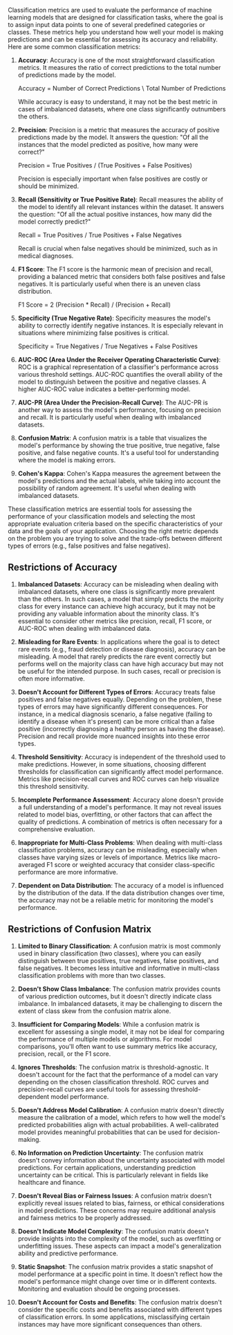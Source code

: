 Classification metrics are used to evaluate the performance of machine learning models that are designed for classification tasks, where the goal is to assign input data points to one of several predefined categories or classes. These metrics help you understand how well your model is making predictions and can be essential for assessing its accuracy and reliability. Here are some common classification metrics:

1. **Accuracy**: Accuracy is one of the most straightforward classification metrics. It measures the ratio of correct predictions to the total number of predictions made by the model. 

   Accuracy = Number of Correct Predictions \ Total Number of Predictions

   While accuracy is easy to understand, it may not be the best metric in cases of imbalanced datasets, where one class significantly outnumbers the others.

3. **Precision**: Precision is a metric that measures the accuracy of positive predictions made by the model. It answers the question: "Of all the instances that the model predicted as positive, how many were correct?"

   Precision = True Positives / (True Positives + False Positives)

   Precision is especially important when false positives are costly or should be minimized.

4. **Recall (Sensitivity or True Positive Rate)**: Recall measures the ability of the model to identify all relevant instances within the dataset. It answers the question: "Of all the actual positive instances, how many did the model correctly predict?"

   Recall = True Positives / True Positives + False Negatives

   Recall is crucial when false negatives should be minimized, such as in medical diagnoses.

5. **F1 Score**: The F1 score is the harmonic mean of precision and recall, providing a balanced metric that considers both false positives and false negatives. It is particularly useful when there is an uneven class distribution.

   F1 Score = 2 (Precision * Recall) / (Precision + Recall)
   
7. **Specificity (True Negative Rate)**: Specificity measures the model's ability to correctly identify negative instances. It is especially relevant in situations where minimizing false positives is critical.

   Specificity = True Negatives / True Negatives + False Positives

8. **AUC-ROC (Area Under the Receiver Operating Characteristic Curve)**: ROC is a graphical representation of a classifier's performance across various threshold settings. AUC-ROC quantifies the overall ability of the model to distinguish between the positive and negative classes. A higher AUC-ROC value indicates a better-performing model.

9. **AUC-PR (Area Under the Precision-Recall Curve)**: The AUC-PR is another way to assess the model's performance, focusing on precision and recall. It is particularly useful when dealing with imbalanced datasets.

10. **Confusion Matrix**: A confusion matrix is a table that visualizes the model's performance by showing the true positive, true negative, false positive, and false negative counts. It's a useful tool for understanding where the model is making errors.

11. **Cohen's Kappa**: Cohen's Kappa measures the agreement between the model's predictions and the actual labels, while taking into account the possibility of random agreement. It's useful when dealing with imbalanced datasets.

These classification metrics are essential tools for assessing the performance of your classification models and selecting the most appropriate evaluation criteria based on the specific characteristics of your data and the goals of your application. Choosing the right metric depends on the problem you are trying to solve and the trade-offs between different types of errors (e.g., false positives and false negatives).




## Restrictions of Accuracy

1. **Imbalanced Datasets**: Accuracy can be misleading when dealing with imbalanced datasets, where one class is significantly more prevalent than the others. In such cases, a model that simply predicts the majority class for every instance can achieve high accuracy, but it may not be providing any valuable information about the minority class. It's essential to consider other metrics like precision, recall, F1 score, or AUC-ROC when dealing with imbalanced data.

2. **Misleading for Rare Events**: In applications where the goal is to detect rare events (e.g., fraud detection or disease diagnosis), accuracy can be misleading. A model that rarely predicts the rare event correctly but performs well on the majority class can have high accuracy but may not be useful for the intended purpose. In such cases, recall or precision is often more informative.

3. **Doesn't Account for Different Types of Errors**: Accuracy treats false positives and false negatives equally. Depending on the problem, these types of errors may have significantly different consequences. For instance, in a medical diagnosis scenario, a false negative (failing to identify a disease when it's present) can be more critical than a false positive (incorrectly diagnosing a healthy person as having the disease). Precision and recall provide more nuanced insights into these error types.

4. **Threshold Sensitivity**: Accuracy is independent of the threshold used to make predictions. However, in some situations, choosing different thresholds for classification can significantly affect model performance. Metrics like precision-recall curves and ROC curves can help visualize this threshold sensitivity.

5. **Incomplete Performance Assessment**: Accuracy alone doesn't provide a full understanding of a model's performance. It may not reveal issues related to model bias, overfitting, or other factors that can affect the quality of predictions. A combination of metrics is often necessary for a comprehensive evaluation.

6. **Inappropriate for Multi-Class Problems**: When dealing with multi-class classification problems, accuracy can be misleading, especially when classes have varying sizes or levels of importance. Metrics like macro-averaged F1 score or weighted accuracy that consider class-specific performance are more informative.

7. **Dependent on Data Distribution**: The accuracy of a model is influenced by the distribution of the data. If the data distribution changes over time, the accuracy may not be a reliable metric for monitoring the model's performance.

## Restrictions of Confusion Matrix

1. **Limited to Binary Classification**: A confusion matrix is most commonly used in binary classification (two classes), where you can easily distinguish between true positives, true negatives, false positives, and false negatives. It becomes less intuitive and informative in multi-class classification problems with more than two classes.

2. **Doesn't Show Class Imbalance**: The confusion matrix provides counts of various prediction outcomes, but it doesn't directly indicate class imbalance. In imbalanced datasets, it may be challenging to discern the extent of class skew from the confusion matrix alone.

3. **Insufficient for Comparing Models**: While a confusion matrix is excellent for assessing a single model, it may not be ideal for comparing the performance of multiple models or algorithms. For model comparisons, you'll often want to use summary metrics like accuracy, precision, recall, or the F1 score.

4. **Ignores Thresholds**: The confusion matrix is threshold-agnostic. It doesn't account for the fact that the performance of a model can vary depending on the chosen classification threshold. ROC curves and precision-recall curves are useful tools for assessing threshold-dependent model performance.

5. **Doesn't Address Model Calibration**: A confusion matrix doesn't directly measure the calibration of a model, which refers to how well the model's predicted probabilities align with actual probabilities. A well-calibrated model provides meaningful probabilities that can be used for decision-making.

6. **No Information on Prediction Uncertainty**: The confusion matrix doesn't convey information about the uncertainty associated with model predictions. For certain applications, understanding prediction uncertainty can be critical. This is particularly relevant in fields like healthcare and finance.

7. **Doesn't Reveal Bias or Fairness Issues**: A confusion matrix doesn't explicitly reveal issues related to bias, fairness, or ethical considerations in model predictions. These concerns may require additional analysis and fairness metrics to be properly addressed.

8. **Doesn't Indicate Model Complexity**: The confusion matrix doesn't provide insights into the complexity of the model, such as overfitting or underfitting issues. These aspects can impact a model's generalization ability and predictive performance.

9. **Static Snapshot**: The confusion matrix provides a static snapshot of model performance at a specific point in time. It doesn't reflect how the model's performance might change over time or in different contexts. Monitoring and evaluation should be ongoing processes.

10. **Doesn't Account for Costs and Benefits**: The confusion matrix doesn't consider the specific costs and benefits associated with different types of classification errors. In some applications, misclassifying certain instances may have more significant consequences than others.

